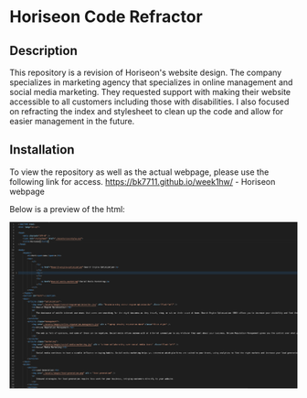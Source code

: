 # Horiseon Code Refractor

## Description
This repository is a revision of Horiseon's website design. The company specializes in marketing agency that specializes in online management and social media marketing. They requested support with making their website accessible to all customers including those with disabilities. I also focused on refracting the index and stylesheet to clean up the code and allow for easier management in the future.

## Installation
To view the repository as well as the actual webpage, please use the following link for access.
https://bk7711.github.io/week1hw/ - Horiseon webpage

Below is a preview of the html:

![HTML snippet](assets/images/Horiseon_html.png)